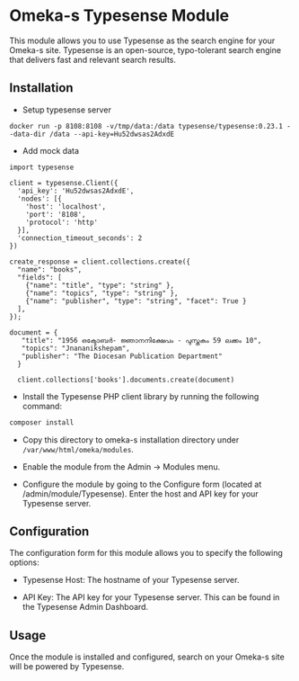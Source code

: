 # Omeka-s Typesense Module

This module allows you to use Typesense as the search engine for your Omeka-s site. Typesense is an open-source, typo-tolerant search engine that delivers fast and relevant search results.

## Installation

- Setup typesense server

```
docker run -p 8108:8108 -v/tmp/data:/data typesense/typesense:0.23.1 --data-dir /data --api-key=Hu52dwsas2AdxdE
```

- Add mock data

```
import typesense

client = typesense.Client({
  'api_key': 'Hu52dwsas2AdxdE',
  'nodes': [{
    'host': 'localhost',
    'port': '8108',
    'protocol': 'http'
  }],
  'connection_timeout_seconds': 2
})

create_response = client.collections.create({
  "name": "books",
  "fields": [
    {"name": "title", "type": "string" },
    {"name": "topics", "type": "string" },
    {"name": "publisher", "type": "string", "facet": True }
  ],
});

document = {
   "title": "1956 ഒക്ടോബർ- ജ്ഞാനനിക്ഷേപം - പുസ്തകം 59 ലക്കം 10",
   "topics": "Jnananikshepam",
   "publisher": "The Diocesan Publication Department"
  }

  client.collections['books'].documents.create(document)
```

- Install the Typesense PHP client library by running the following command:

```bash
composer install
```

- Copy this directory to omeka-s installation directory under `/var/www/html/omeka/modules`.

- Enable the module from the Admin → Modules menu.

- Configure the module by going to the Configure form (located at /admin/module/Typesense). Enter the host and API key for your Typesense server.

## Configuration

The configuration form for this module allows you to specify the following options:

- Typesense Host: The hostname of your Typesense server.

- API Key: The API key for your Typesense server. This can be found in the Typesense Admin Dashboard.

## Usage

Once the module is installed and configured, search on your Omeka-s site will be powered by Typesense.
